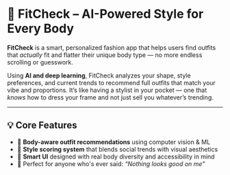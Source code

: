 # 👕 FitCheck – AI-Powered Style for Every Body

**FitCheck** is a smart, personalized fashion app that helps users find outfits that *actually* fit and flatter their unique body type — no more endless scrolling or guesswork.

Using **AI and deep learning**, FitCheck analyzes your shape, style preferences, and current trends to recommend full outfits that match your vibe and proportions. It’s like having a stylist in your pocket — one that *knows* how to dress your frame and not just sell you whatever’s trending.

---

## 💡 Core Features

- 🎯 **Body-aware outfit recommendations** using computer vision & ML
- 🔢 **Style scoring system** that blends social trends with visual aesthetics
- 🧠 **Smart UI** designed with real body diversity and accessibility in mind
- 👥 Perfect for anyone who's ever said: *“Nothing looks good on me”*

